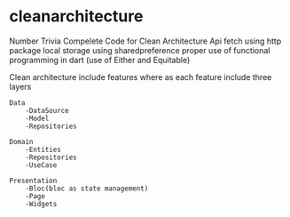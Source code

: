 # cleanarchitecture

Number Trivia
Compelete Code for Clean Architecture
Api fetch using http package
local storage using sharedpreference
proper use of functional programming in dart (use of Either and Equitable)

Clean architecture include features where as each feature include
three layers
    
    
    Data
        -DataSource
        -Model
        -Repositories

    Domain
        -Entities
        -Repositories
        -UseCase

    Presentation
        -Bloc(bloc as state management)
        -Page
        -Widgets







